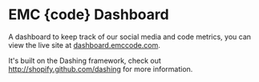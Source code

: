 # EMC {code} Dashboard

A dashboard to keep track of our social media and code metrics, you can view the live site at [dashboard.emccode.com](http://dashboard.emccode.com).

It's built on the Dashing framework, check out http://shopify.github.com/dashing for more information.
